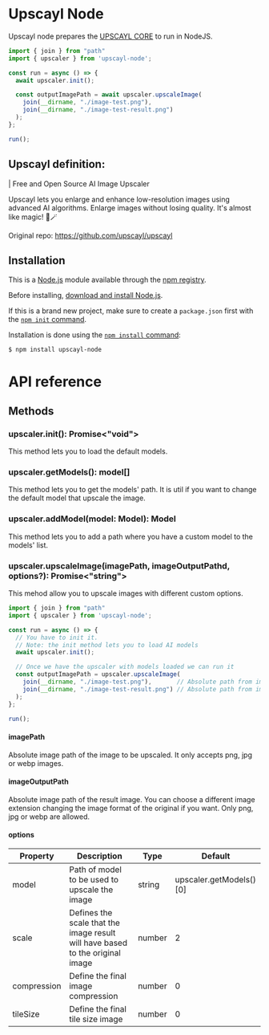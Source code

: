 # Upscayl Node
Upscayl node prepares the [UPSCAYL CORE](https://github.com/upscayl/upscayl) to run in NodeJS.

```javascript
import { join } from "path"
import { upscaler } from 'upscayl-node';

const run = async () => {
  await upscaler.init();

  const outputImagePath = await upscaler.upscaleImage(
    join(__dirname, "./image-test.png"),
    join(__dirname, "./image-test-result.png")
  );
};

run();
```

## Upscayl definition:
| Free and Open Source AI Image Upscaler

Upscayl lets you enlarge and enhance low-resolution images using advanced AI algorithms. Enlarge images without losing quality. It's almost like magic! 🎩🪄

Original repo: https://github.com/upscayl/upscayl

## Installation

This is a [Node.js](https://nodejs.org/en/) module available through the
[npm registry](https://www.npmjs.com/).

Before installing, [download and install Node.js](https://nodejs.org/en/download/).

If this is a brand new project, make sure to create a `package.json` first with
the [`npm init` command](https://docs.npmjs.com/creating-a-package-json-file).

Installation is done using the
[`npm install` command](https://docs.npmjs.com/getting-started/installing-npm-packages-locally):

```console
$ npm install upscayl-node
```

# API reference
## Methods
### upscaler.init(): Promise<"void">
This method lets you to load the default models.

### upscaler.getModels(): model[]
This method lets you to get the models' path. It is util if you want to change the default model that upscale the image.

### upscaler.addModel(model: Model): Model
This method lets you to add a path where you have a custom model to the models' list.

### upscaler.upscaleImage(imagePath, imageOutputPathd, options?): Promise<"string">
This mehod allow you to upscale images with different custom options.
```javascript
import { join } from "path"
import { upscaler } from 'upscayl-node';

const run = async () => {
  // You have to init it.
  // Note: the init method lets you to load AI models
  await upscaler.init();

  // Once we have the upscaler with models loaded we can run it
  const outputImagePath = upscaler.upscaleImage(
    join(__dirname, "./image-test.png"),       // Absolute path from image to be upscaled
    join(__dirname, "./image-test-result.png") // Absolute path from image upscaled
  );
};

run();
```

#### imagePath
Absolute image path of the image to be upscaled. It only accepts png, jpg or webp images.

#### imageOutputPath
Absolute image path of the result image. You can choose a different image extension changing the image format of the original if you want. Only png, jpg or webp are allowed. 

#### options

| Property | Description | Type | Default
| -------- | ----------- | ---- | -------
| model    | Path of model to be used to upscale the image | string | upscaler.getModels()[0]
| scale    | Defines the scale that the image result will have based to the original image | number | 2
| compression | Define the final image compression | number | 0 
| tileSize | Define the final tile size image | number | 0 